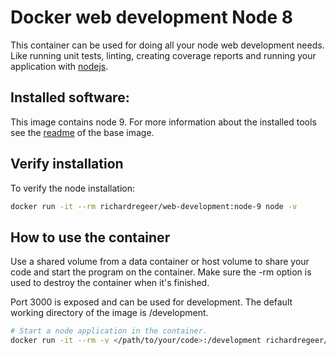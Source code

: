 # Docker web development Node 8
This container can be used for doing all your node web development needs. Like running unit tests, linting, creating coverage reports and running your application with [nodejs](https://nodejs.org/en/).

## Installed software:
This image contains node 9. For more information about the installed tools see the [readme](../base/README.md) of the base image.

## Verify installation
To verify the node installation:
```bash
docker run -it --rm richardregeer/web-development:node-9 node -v
```

## How to use the container
Use a shared volume from a data container or host volume to share your code and start the program on the container.
Make sure the -rm option is used to destroy the container when it's finished.

Port 3000 is exposed and can be used for development. The default working directory of the image is /development.

```bash
# Start a node application in the container.
docker run -it --rm -v </path/to/your/code>:/development richardregeer/web-development:node-9 node <your-application.js>
```
